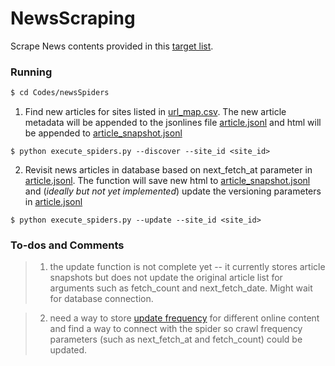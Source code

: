 # NewsScraping
Scrape News contents provided in this [target list](https://airtable.com/tbl3DrYs5mXgl0EV9/viw2cuXweY8OxNkX6?blocks=hide).

### Running
```sh
$ cd Codes/newsSpiders
```
1. Find new articles for sites listed in [url_map.csv](Data/url_map.csv). The new article metadata will be appended to the jsonlines file [article.jsonl](Data/article.jsonl) and html will be appended to [article_snapshot.jsonl](Data/article_snapshot.jsonl)
```
$ python execute_spiders.py --discover --site_id <site_id> 
```
2. Revisit news articles in database based on next_fetch_at parameter in [article.jsonl](Data/article.jsonl). 
The function will save new html to [article_snapshot.jsonl](Data/article_snapshot.jsonl) and (_ideally but not yet implemented_) update the versioning parameters in [article.jsonl](Data/article.jsonl)
```
$ python execute_spiders.py --update --site_id <site_id>
```

### To-dos and Comments
>1. the update function is not complete yet -- it currently stores article snapshots but does not update the original 
article list for arguments such as fetch_count and next_fetch_date. Might wait for database connection.

>2. need a way to store [update frequency](https://g0v.hackmd.io/6ZbDhEwbR1mclAh-ws1B9A#Snapshot-scheduling-parsediff-optional) for different online content and find a way to connect with the spider so crawl frequency parameters (such as next_fetch_at and fetch_count) could be updated.
